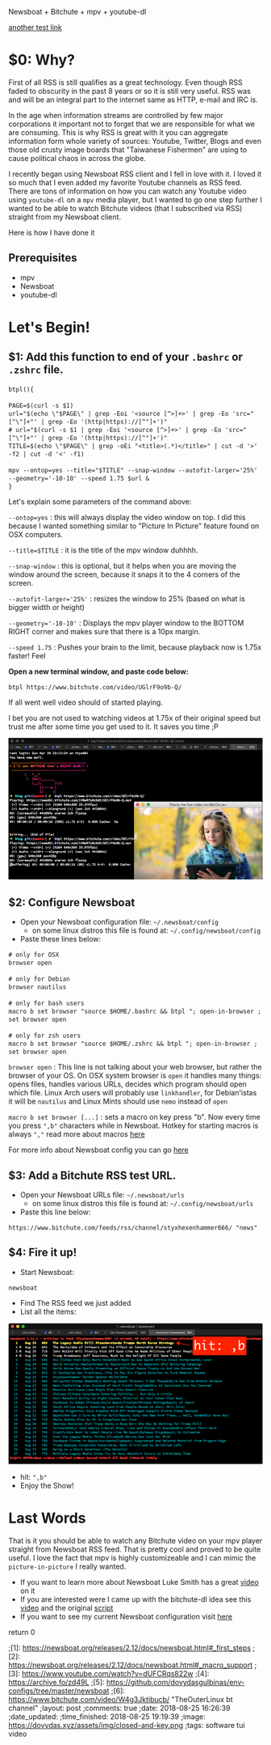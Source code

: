 Newsboat + Bitchute + mpv + youtube-dl


[another test link](https://newsboat.org/releases/2.12/docs/newsboat.html)

# $0: Why?


First of all RSS is still qualifies as a great technology.  Even though RSS
faded to obscurity in the past 8 years or so it is still very useful.  RSS was
and will be an integral part to the internet same as HTTP, e-mail and IRC is.

In the age when information streams are controlled by few major corporations it
important not to forget that we are responsible for what we are consuming.
This is why RSS is great with it you can aggregate
information form whole variety of sources: Youtube, Twitter, Blogs and even
those old crusty image boards that "Taiwanese Fishermen" are using to cause
political chaos in across the globe.

I recently began using Newsboat RSS client and I fell in love with it.  I loved
it so much that I even added my favorite Youtube channels as RSS feed.  There
are tons of information on how you can watch any Youtube video using `youtube-dl`
on a `mpv` media player, but I wanted to go one step further I wanted to be able
to watch Bitchute videos (that I subscribed via RSS) straight from my Newsboat client.

Here is how I have done it

## Prerequisites


- mpv 
- Newsboat
- youtube-dl


# Let's Begin!


## $1: Add this function to end of your `.bashrc` or `.zshrc` file.



```
btpl(){

PAGE=$(curl -s $1)
url="$(echo \"$PAGE\" | grep -Eoi '<source [^>]+>' | grep -Eo 'src="[^\"]+"' | grep -Eo '(http|https)://[^"]+')"
# url="$(curl -s $1 | grep -Eoi '<source [^>]+>' | grep -Eo 'src="[^\"]+"' | grep -Eo '(http|https)://[^"]+')"
TITLE=$(echo \"$PAGE\" | grep -oEi "<title>(.*)</title>" | cut -d '>' -f2 | cut -d '<' -f1)

mpv --ontop=yes --title="$TITLE" --snap-window --autofit-larger='25%' --geometry='-10-10' --speed 1.75 $url &
}
```

Let's explain some parameters of the command above:

`--ontop=yes`
:  this will always display the video window on top. I did this because I wanted
something similar to "Picture In Picture" feature found on OSX computers.

`--title=$TITLE`
:  it is the title of the mpv window duhhhh. 

`--snap-window`
:  this is optional, but it helps when you are moving the window around the
screen, because it snaps it to the 4 corners of the screen.

`--autofit-larger='25%'`
:  resizes the window to 25% (based on what is bigger width or height)

`--geometry='-10-10'`
:  Displays the mpv player window to the BOTTOM RIGHT corner and makes sure that
there is a 10px margin.

`--speed 1.75`
:  Pushes your brain to the limit, because playback now is 1.75x faster! Feel


**Open a new terminal window, and paste code below:**

```
btpl https://www.bitchute.com/video/UGlrF9o9b-Q/
```

If all went well video should of started playing.  

I bet you are not used to watching videos at 1.75x of their original speed but
trust me after some time you get used to it. It saves you time ;P


![success](/assets/img/btpl-screen-success.png)



## $2: Configure Newsboat


- Open your Newsboat configuration file: `~/.newsboat/config` 
    - on some linux distros this file is found at: `~/.config/newsboat/config`
- Paste these lines below:

```
# only for OSX
browser open

# only for Debian
browser nautilus

# only for bash users
macro b set browser "source $HOME/.bashrc && btpl "; open-in-browser ; set browser open

# only for zsh users
macro b set browser "source $HOME/.zshrc && btpl "; open-in-browser ; set browser open
```

`browser open`
:  This line is not talking about your web browser, but rather the browser of
your OS. On OSX system browser is `open` it handles many things: opens files,
handles various URLs, decides which program should open which file.  Linux Arch
users will probably use `linkhandler`, for Debian'istas it will be `nautilus`
and Linux Mints should use `nemo` instead of `open`

`macro b set browser [...]`
:  sets a macro on key press "b".  Now every time you press `",b"` characters
while in Newsboat. Hotkey for starting macros is always `","` read more about
macros [here](https://newsboat.org/releases/2.12/docs/newsboat.html)


For more info about Newsboat config you can go [here](https://newsboat.org/releases/2.12/docs/newsboat.html)


## $3: Add a Bitchute RSS test URL.


- Open your Newsboat URLs file: `~/.newsboat/urls` 
    - on some linux distros this file is found at: `~/.config/newsboat/urls`
- Paste this line below:

```
https://www.bitchute.com/feeds/rss/channel/styxhexenhammer666/ "news"
```

## $4: Fire it up!


- Start Newsboat:

```
newsboat
```

- Find The RSS feed we just added
- List all the items:

![how-to-invoke](/assets/img/how-to-invoke.png)


- hit: `",b"`
- Enjoy the Show!


# Last Words


That is it you should be able to watch any Bitchute video on your mpv player
straight from Newsboat RSS feed.  That is pretty cool and proved to be quite
useful.  I love the fact that mpv is highly customizeable and I can mimic the
`picture-in-picture` I really wanted.

- If you want to learn more about Newsboat Luke Smith has a great [video](https://www.youtube.com/watch?v=dUFCRqs822w) on it
- If you are interested were I came up with the bitchute-dl idea see this [video](https://www.bitchute.com/video/W4g3Jktibucb/) and the original [script](https://archive.fo/zd49L)
- If you want to see my current Newsboat configuration visit [here](https://github.com/dovydasgulbinas/env-configs/tree/master/newsboat)

return 0


;[1]: https://newsboat.org/releases/2.12/docs/newsboat.html#_first_steps
;[2]: https://newsboat.org/releases/2.12/docs/newsboat.html#_macro_support 
;[3]: https://www.youtube.com/watch?v=dUFCRqs822w 
;[4]: https://archive.fo/zd49L
;[5]: https://github.com/dovydasgulbinas/env-configs/tree/master/newsboat
;[6]: https://www.bitchute.com/video/W4g3Jktibucb/ "TheOuterLinux bt channel"
;layout: post
;comments: true
;date: 2018-08-25 16:26:39
;date_updated: 
;time_finished: 2018-08-25 19:19:39
;image: https://dovydas.xyz/assets/img/closed-and-key.png
;tags: software tui video

